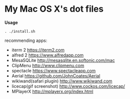 My Mac OS X's dot files
=======================

**Usage**

    . ./install.sh

recommending apps:

- iterm 2 <https://iterm2.com>
- alfred 2 <https://www.alfredapp.com>
- MesaSQLite <http://mesasqlite.en.softonic.com/mac>
- ClipMenu <http://www.clipmenu.com>
- spectacle <https://www.spectacleapp.com>
- Aerial <https://github.com/JohnCoates/Aerial>
- wikiwand(safari plugin) <http://www.wikiwand.com>
- licecap(gif screenshot) <http://www.cockos.com/licecap/>
- MPlayerX <http://mplayerx.org/index.html>

